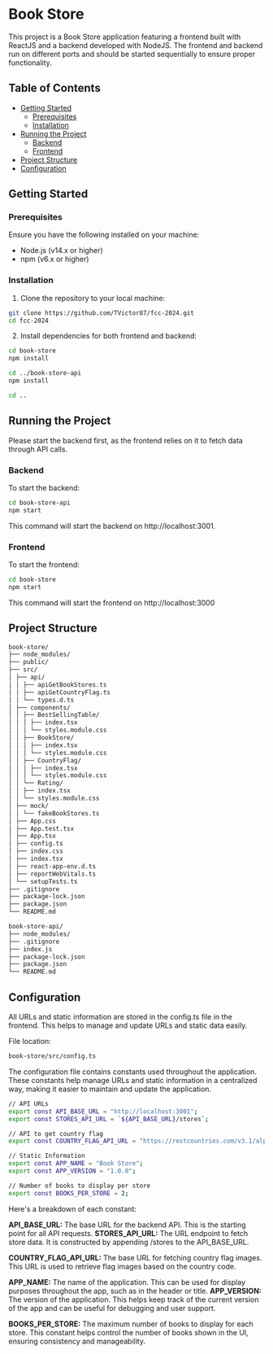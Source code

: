 # Book Store

This project is a Book Store application featuring a frontend built with ReactJS and a backend developed with NodeJS. The frontend and backend run on different ports and should be started sequentially to ensure proper functionality.

## Table of Contents

- [Getting Started](#getting-started)
  - [Prerequisites](#prerequisites)
  - [Installation](#installation)
- [Running the Project](#running-the-project)
  - [Backend](#run-backend)
  - [Frontend](#run-frontend)
- [Project Structure](#project-structure)
- [Configuration](#configuration)

## Getting Started

### Prerequisites

Ensure you have the following installed on your machine:

- Node.js (v14.x or higher)
- npm (v6.x or higher)

### Installation

1. Clone the repository to your local machine:

```bash
git clone https://github.com/TVictor87/fcc-2024.git
cd fcc-2024
```

2. Install dependencies for both frontend and backend:

```bash
cd book-store
npm install

cd ../book-store-api
npm install

cd ..
```

## Running the Project

Please start the backend first, as the frontend relies on it to fetch data through API calls.

### Backend

To start the backend:

```bash
cd book-store-api
npm start
```

This command will start the backend on http://localhost:3001.

### Frontend

To start the frontend:

```bash
cd book-store
npm start
```

This command will start the frontend on http://localhost:3000

## Project Structure

```bash
book-store/
├── node_modules/
├── public/
├── src/
│ ├── api/
│ │ ├── apiGetBookStores.ts
│ │ ├── apiGetCountryFlag.ts
│ │ └── types.d.ts
│ ├── components/
│ │ ├── BestSellingTable/
│ │ │ ├── index.tsx
│ │ │ └── styles.module.css
│ │ ├── BookStore/
│ │ │ ├── index.tsx
│ │ │ └── styles.module.css
│ │ ├── CountryFlag/
│ │ │ ├── index.tsx
│ │ │ └── styles.module.css
│ │ └── Rating/
│ │ ├── index.tsx
│ │ └── styles.module.css
│ ├── mock/
│ │ └── fakeBookStores.ts
│ ├── App.css
│ ├── App.test.tsx
│ ├── App.tsx
│ ├── config.ts
│ ├── index.css
│ ├── index.tsx
│ ├── react-app-env.d.ts
│ ├── reportWebVitals.ts
│ └── setupTests.ts
├── .gitignore
├── package-lock.json
├── package.json
└── README.md
```

```bash
book-store-api/
├── node_modules/
├── .gitignore
├── index.js
├── package-lock.json
├── package.json
└── README.md
```

## Configuration

All URLs and static information are stored in the config.ts file in the frontend. This helps to manage and update URLs and static data easily.

File location:

```bash
book-store/src/config.ts
```

The configuration file contains constants used throughout the application. These constants help manage URLs and static information in a centralized way, making it easier to maintain and update the application.

```bash
// API URLs
export const API_BASE_URL = "http://localhost:3001";
export const STORES_API_URL = `${API_BASE_URL}/stores`;

// API to get country flag
export const COUNTRY_FLAG_API_URL = "https://restcountries.com/v3.1/alpha";

// Static Information
export const APP_NAME = "Book Store";
export const APP_VERSION = "1.0.0";

// Number of books to display per store
export const BOOKS_PER_STORE = 2;
```

Here's a breakdown of each constant:

**API_BASE_URL:** The base URL for the backend API. This is the starting point for all API requests.
**STORES_API_URL:** The URL endpoint to fetch store data. It is constructed by appending /stores to the API_BASE_URL.

**COUNTRY_FLAG_API_URL:** The base URL for fetching country flag images. This URL is used to retrieve flag images based on the country code.

**APP_NAME:** The name of the application. This can be used for display purposes throughout the app, such as in the header or title.
**APP_VERSION:** The version of the application. This helps keep track of the current version of the app and can be useful for debugging and user support.

**BOOKS_PER_STORE:** The maximum number of books to display for each store. This constant helps control the number of books shown in the UI, ensuring consistency and manageability.
